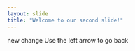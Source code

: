 ```yaml
---
layout: slide
title: "Welcome to our second slide!"
---
```

new change
Use the left arrow to go back
